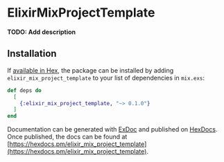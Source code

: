 # ElixirMixProjectTemplate

**TODO: Add description**

## Installation

If [available in Hex](https://hex.pm/docs/publish), the package can be installed
by adding `elixir_mix_project_template` to your list of dependencies in `mix.exs`:

```elixir
def deps do
  [
    {:elixir_mix_project_template, "~> 0.1.0"}
  ]
end
```

Documentation can be generated with [ExDoc](https://github.com/elixir-lang/ex_doc)
and published on [HexDocs](https://hexdocs.pm). Once published, the docs can
be found at [https://hexdocs.pm/elixir_mix_project_template](https://hexdocs.pm/elixir_mix_project_template).

